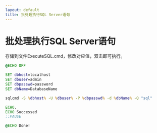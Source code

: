 ```yaml
---
layout: default
title: 批处理执行SQL Server语句
---
```


# 批处理执行SQL Server语句


存储到文件ExecuteSQL.cmd，修改对应值，双击即可执行。

``` cmd
@ECHO OFF 

SET dbhost=localhost
SET dbuser=admin
SET dbpasswd=password
SET dbName=DatabaseName

sqlcmd -S %dbhost% -U %dbuser% -P %dbpasswd% -d %dbName% -Q "sql"

ECHO.
ECHO Successed
::PAUSE

@ECHO Done! 
```
